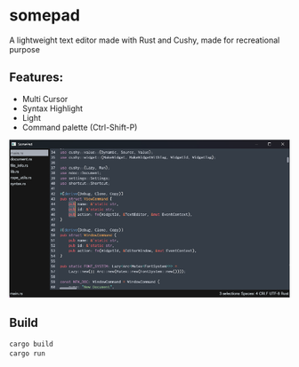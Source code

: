 # somepad
A lightweight text editor made with Rust and Cushy, made for recreational purpose

## Features:
* Multi Cursor
* Syntax Highlight
* Light
* Command palette (Ctrl-Shift-P)

![capture](/somepad.png?raw=true "Capture")

## Build

```sh
cargo build
cargo run
```